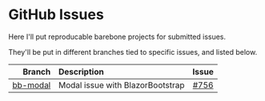 # GitHub Issues

Here I'll put reproducable barebone projects for submitted issues.

They'll be put in different branches tied to specific issues, and listed below.

| Branch | Description | Issue |
|---:|:-----|:--:|
| [bb-modal](/izaacj/github-issues/tree/bb-modal) | Modal issue with BlazorBootstrap | [#756](https://github.com/vikramlearning/blazorbootstrap/issues/756) |